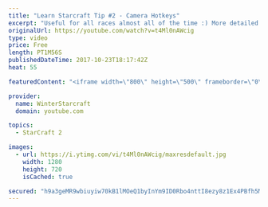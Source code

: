 ```yaml
---
title: "Learn Starcraft Tip #2 - Camera Hotkeys"
excerpt: "Useful for all races almost all of the time :) More detailed guides/tutorials under the learn to play starcraft playlist."
originalUrl: https://youtube.com/watch?v=t4Ml0nAWcig
type: video
price: Free
length: PT1M56S
publishedDateTime: 2017-10-23T18:17:42Z
heat: 55

featuredContent: "<iframe width=\"800\" height=\"500\" frameborder=\"0\" src=\"https://www.youtube.com/embed/t4Ml0nAWcig\" allow=\"accelerometer; autoplay; encrypted-media; gyroscope; picture-in-picture\" allowfullscreen></iframe>"

provider:
  name: WinterStarcraft
  domain: youtube.com

topics:
  - StarCraft 2

images:
  - url: https://i.ytimg.com/vi/t4Ml0nAWcig/maxresdefault.jpg
    width: 1280
    height: 720
    isCached: true

secured: "h9a3geMR9wbiuyiw70kB1lMOeQ1byInYm9ID0Rbo4nttI8ezy8z1Ex4PBfh5Mflv9PAYD2MLfbgXe0JGiQ1bL4fnzfNnuNbYcLzWBTGfkFgFdQ8mfQclDkz9SPHK7EvZsjTVr0AcqlgTpeBoooBxepQUsrNPZrip8j8dTScgK/pcMZxo6q8CtEmcVLP7v2dokS1qSVdN/Uj4gv1Gb1UXM6jrZnNlk3sidBHvTFkZbIWL52wRuSL2nhEi6W7v6WLgTmr2puxmjZnxBQytLngQ0kmsvSdRE5NT6rqAZ5pldFsBnONY/57Ksvy3TK9Dx1zBIU/PbW8yKd+nd7cuzSUMvAJ5ohGyvr81RN2zevll2QkFqhqUzlH0zg7Ke/52NzYw4+TFhO4bgPLMEV9zT6ME05wEcMah4QHh3YcbzFgLou8=;S41T4gD0ejbKO0v7Sy55Zg=="
---
```


